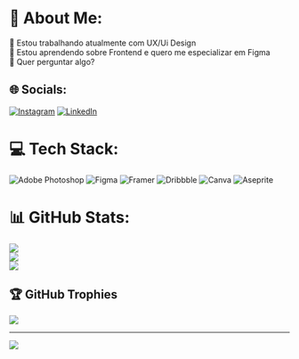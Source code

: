 # 💫 About Me:
🔭 Estou trabalhando atualmente com UX/Ui Design<br>🌱 Estou aprendendo sobre Frontend e quero me especializar em Figma<br>💬 Quer perguntar algo?<br>


## 🌐 Socials:
[![Instagram](https://img.shields.io/badge/Instagram-%23E4405F.svg?logo=Instagram&logoColor=white)](https://instagram.com/https://www.instagram.com/fernandolima_dsg/) [![LinkedIn](https://img.shields.io/badge/LinkedIn-%230077B5.svg?logo=linkedin&logoColor=white)](https://linkedin.com/in/https://www.linkedin.com/in/fernando-lima-de-souza/) 

# 💻 Tech Stack:
![Adobe Photoshop](https://img.shields.io/badge/adobephotoshop-%2331A8FF.svg?style=for-the-badge&logo=adobephotoshop&logoColor=white) 	![Figma](https://img.shields.io/badge/figma-%23F24E1E.svg?style=for-the-badge&logo=figma&logoColor=white) ![Framer](https://img.shields.io/badge/Framer-black?style=for-the-badge&logo=framer&logoColor=blue) ![Dribbble](https://img.shields.io/badge/Dribbble-EA4C89?style=for-the-badge&logo=dribbble&logoColor=white) ![Canva](https://img.shields.io/badge/Canva-%2300C4CC.svg?style=for-the-badge&logo=Canva&logoColor=white) ![Aseprite](https://img.shields.io/badge/Aseprite-FFFFFF?style=for-the-badge&logo=Aseprite&logoColor=#7D929E)
# 📊 GitHub Stats:
![](https://github-readme-stats.vercel.app/api?username=flima182&theme=dracula&hide_border=false&include_all_commits=false&count_private=false)<br/>
![](https://github-readme-streak-stats.herokuapp.com/?user=flima182&theme=dracula&hide_border=false)<br/>
![](https://github-readme-stats.vercel.app/api/top-langs/?username=flima182&theme=dracula&hide_border=false&include_all_commits=false&count_private=false&layout=compact)

## 🏆 GitHub Trophies
![](https://github-profile-trophy.vercel.app/?username=flima182&theme=dracula&no-frame=false&no-bg=false&margin-w=4)

---
[![](https://visitcount.itsvg.in/api?id=flima182&icon=8&color=11)](https://visitcount.itsvg.in)

<!-- Proudly created with GPRM ( https://gprm.itsvg.in ) -->
